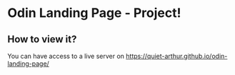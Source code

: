 # Odin Landing Page - Project!
## How to view it? 
You can have access to a live server on https://quiet-arthur.github.io/odin-landing-page/ 
